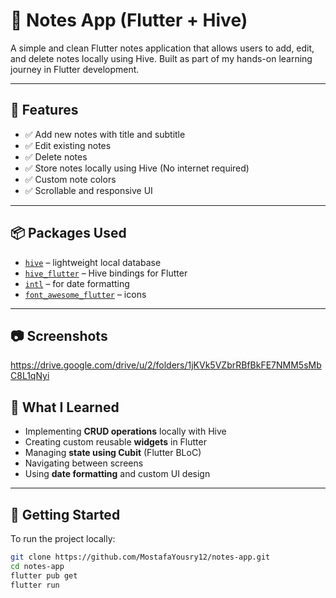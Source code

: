 # 📝 Notes App (Flutter + Hive)

A simple and clean Flutter notes application that allows users to add, edit, and delete notes locally using Hive. Built as part of my hands-on learning journey in Flutter development.

---

## 🚀 Features

- ✅ Add new notes with title and subtitle
- ✅ Edit existing notes
- ✅ Delete notes
- ✅ Store notes locally using Hive (No internet required)
- ✅ Custom note colors
- ✅ Scrollable and responsive UI

---

## 📦 Packages Used

- [`hive`](https://pub.dev/packages/hive) – lightweight local database
- [`hive_flutter`](https://pub.dev/packages/hive_flutter) – Hive bindings for Flutter
- [`intl`](https://pub.dev/packages/intl) – for date formatting
- [`font_awesome_flutter`](https://pub.dev/packages/font_awesome_flutter) – icons

---

## 📷 Screenshots

https://drive.google.com/drive/u/2/folders/1jKVk5VZbrRBfBkFE7NMM5sMbC8L1qNyi

## 🧠 What I Learned

- Implementing **CRUD operations** locally with Hive
- Creating custom reusable **widgets** in Flutter
- Managing **state using Cubit** (Flutter BLoC)
- Navigating between screens
- Using **date formatting** and custom UI design

---

## 📂 Getting Started

To run the project locally:

```bash
git clone https://github.com/MostafaYousry12/notes-app.git
cd notes-app
flutter pub get
flutter run
```
